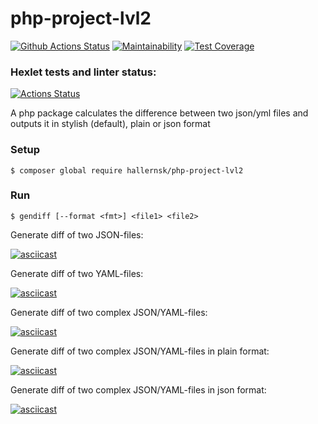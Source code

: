 # php-project-lvl2

[![Github Actions Status](https://github.com/hallernsk/php-project-lvl2/workflows/PHP%20CI/badge.svg)](https://github.com/hallernsk/php-project-lvl2/actions)
[![Maintainability](https://api.codeclimate.com/v1/badges/568be85411a7fc055815/maintainability)](https://codeclimate.com/github/hallernsk/php-project-lvl2/maintainability)
[![Test Coverage](https://api.codeclimate.com/v1/badges/568be85411a7fc055815/test_coverage)](https://codeclimate.com/github/hallernsk/php-project-lvl2/test_coverage)

### Hexlet tests and linter status:
[![Actions Status](https://github.com/hallernsk/php-project-lvl2/workflows/hexlet-check/badge.svg)](https://github.com/hallernsk/php-project-lvl2/actions)

A php package calculates the difference between two json/yml files and outputs it in stylish (default), plain or json format

### Setup

    $ composer global require hallernsk/php-project-lvl2

### Run

    $ gendiff [--format <fmt>] <file1> <file2>

Generate diff of two JSON-files:

[![asciicast](https://asciinema.org/a/hkdVsIeTDNSAeL4uLMRQsPF7r.svg)](https://asciinema.org/a/hkdVsIeTDNSAeL4uLMRQsPF7r)

Generate diff of two YAML-files:

[![asciicast](https://asciinema.org/a/s835PU1OOe3kLbdVgVPVt8RLO.svg)](https://asciinema.org/a/s835PU1OOe3kLbdVgVPVt8RLO)

Generate diff of two complex JSON/YAML-files:

[![asciicast](https://asciinema.org/a/mhB0zaaeSowvdNQw8eJlGAWCj.svg)](https://asciinema.org/a/mhB0zaaeSowvdNQw8eJlGAWCj)

Generate diff of two complex JSON/YAML-files in plain format:

[![asciicast](https://asciinema.org/a/yXMDA3ojoKVszaB9cm844dFDl.svg)](https://asciinema.org/a/yXMDA3ojoKVszaB9cm844dFDl)

Generate diff of two complex JSON/YAML-files in json format:

[![asciicast](https://asciinema.org/a/lbjBicfMAR2XyFjLv7YZAMIL4.svg)](https://asciinema.org/a/lbjBicfMAR2XyFjLv7YZAMIL4)

